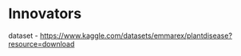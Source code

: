 # Innovators                                                    
dataset - https://www.kaggle.com/datasets/emmarex/plantdisease?resource=download   

   
